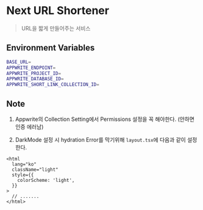 # Next URL Shortener

> URL을 짧게 만들어주는 서비스

## Environment Variables

```bash
BASE_URL=
APPWRITE_ENDPOINT=
APPWRITE_PROJECT_ID=
APPWRITE_DATABASE_ID=
APPWRITE_SHORT_LINK_COLLECTION_ID=
```

## Note

1. Appwrite의 Collection Setting에서 Permissions 설정을 꼭 해야한다. (안하면 인증 에러남)

2. DarkMode 설정 시 hydration Error를 막기위해 `layout.tsx`에 다음과 같이 설정한다.

```tsx
<html
  lang="ko"
  className="light"
  style={{
    colorScheme: 'light',
  }}
>
  // .......
</html>
```
